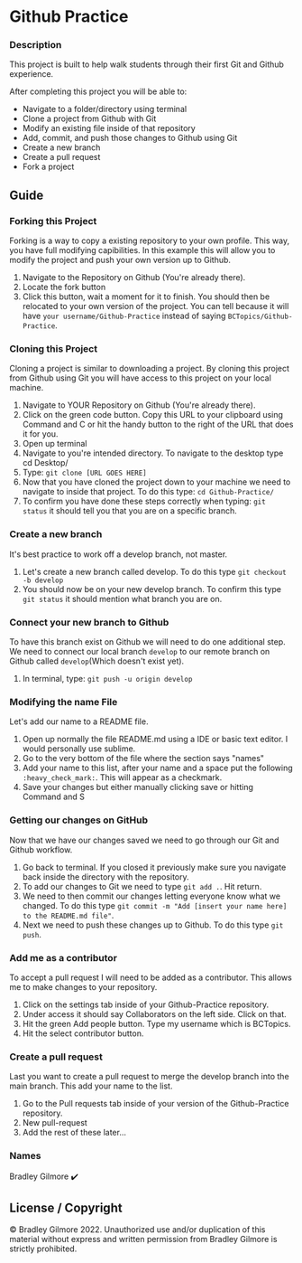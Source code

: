# Github Practice

### Description

This project is built to help walk students through their first Git and Github experience.

After completing this project you will be able to:

* Navigate to a folder/directory using terminal
* Clone a project from Github with Git
* Modify an existing file inside of that repository
* Add, commit, and push those changes to Github using Git
* Create a new branch
* Create a pull request
* Fork a project

## Guide

### Forking this Project

Forking is a way to copy a existing repository to your own profile. This way, you have full modifying capibilities. In this example this will allow you to modify the project and push your own version up to Github.

1. Navigate to the Repository on Github (You're already there).
2. Locate the fork button
3. Click this button, wait a moment for it to finish. You should then be relocated to your own version of the project. You can tell because it will have ```your username/Github-Practice``` instead of saying ```BCTopics/Github-Practice```.

### Cloning this Project

Cloning a project is similar to downloading a project. By cloning this project from Github using Git you will have access to this project on your local machine.

1. Navigate to YOUR Repository on Github (You're already there).
2. Click on the green code button. Copy this URL to your clipboard using Command and C or hit the handy button to the right of the URL that does it for you.
3. Open up terminal
4. Navigate to you're intended directory. To navigate to the desktop type cd Desktop/
5. Type: ```git clone [URL GOES HERE]```
6. Now that you have cloned the project down to your machine we need to navigate to inside that project. To do this type: ```cd Github-Practice/```
7. To confirm you have done these steps correctly when typing: ```git status``` it should tell you that you are on a specific branch.

### Create a new branch

It's best practice to work off a develop branch, not master. 

1. Let's create a new branch called develop. To do this type ```git checkout -b develop```
2. You should now be on your new develop branch. To confirm this type ```git status``` it should mention what branch you are on.

### Connect your new branch to Github

To have this branch exist on Github we will need to do one additional step. We need to connect our local branch ```develop``` to our remote branch on Github called ```develop```(Which doesn't exist yet).

1. In terminal, type: ```git push -u origin develop```

### Modifying the name File

Let's add our name to a README file.

1. Open up normally the file README.md using a IDE or basic text editor. I would personally use sublime.
2. Go to the very bottom of the file where the section says "names"
3. Add your name to this list, after your name and a space put the following ```:heavy_check_mark:```. This will appear as a checkmark.
4. Save your changes but either manually clicking save or hitting Command and S

### Getting our changes on GitHub

Now that we have our changes saved we need to go through our Git and Github workflow.

1. Go back to terminal. If you closed it previously make sure you navigate back inside the directory with the repository.
2. To add our changes to Git we need to type ```git add .```. Hit return.
3. We need to then commit our changes letting everyone know what we changed. To do this type ```git commit -m "Add [insert your name here] to the README.md file"```.
4. Next we need to push these changes up to Github. To do this type ```git push```.

### Add me as a contributor

To accept a pull request I will need to be added as a contributor. This allows me to make changes to your repository.

1. Click on the settings tab inside of your Github-Practice repository.
2. Under access it should say Collaborators on the left side. Click on that.
3. Hit the green Add people button. Type my username which is BCTopics.
4. Hit the select contributor button. 

### Create a pull request

Last you want to create a pull request to merge the develop branch into the main branch. This add your name to the list.

1. Go to the Pull requests tab inside of your version of the Github-Practice repository.
2. New pull-request
3. Add the rest of these later...

### Names

Bradley Gilmore :heavy_check_mark:

## License / Copyright

© Bradley Gilmore 2022. Unauthorized use and/or duplication of this material without express and written permission from Bradley Gilmore is strictly prohibited.
